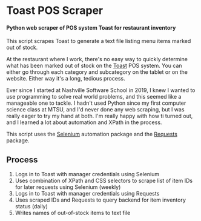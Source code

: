 # Toast POS Scraper
#### Python web scraper of POS system Toast for restaurant inventory


This script scrapes Toast to generate a text file listing menu items marked out of stock.

At the restaurant where I work, there's no easy way to quickly determine what has been marked out of stock on the [Toast](https://pos.toasttab.com/) POS system. You can either go through each category and subcategory on the tablet or on the website. Either way it's a long, tedious process.

Ever since I started at Nashville Software School in 2019, I knew I wanted to use programming to solve real world problems, and this seemed like a manageable one to tackle. I hadn't used Python since my first computer science class at MTSU, and I'd never done any web scraping, but I was really eager to try my hand at both. I'm really happy with how ti turned out, and I learned a lot about automation and XPath in the process.



This script uses the [Selenium](https://selenium-python.readthedocs.io/) automation package and the [Requests](https://docs.python-requests.org/en/master/) package.

## Process
1. Logs in to Toast with manager credentials using Selenium
2. Uses combination of XPath and CSS selectors to scrape list of item IDs for later requests using Selenium (weekly)
3. Logs in to Toast with manager credentials using Requests
6. Uses scraped IDs and Requests to query backend for item inventory status (daily)
7. Writes names of out-of-stock items to text file
